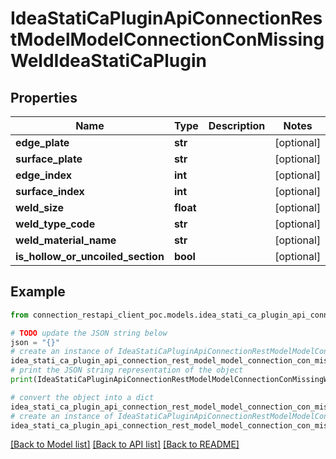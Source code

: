 # IdeaStatiCaPluginApiConnectionRestModelModelConnectionConMissingWeldIdeaStatiCaPlugin


## Properties

Name | Type | Description | Notes
------------ | ------------- | ------------- | -------------
**edge_plate** | **str** |  | [optional] 
**surface_plate** | **str** |  | [optional] 
**edge_index** | **int** |  | [optional] 
**surface_index** | **int** |  | [optional] 
**weld_size** | **float** |  | [optional] 
**weld_type_code** | **str** |  | [optional] 
**weld_material_name** | **str** |  | [optional] 
**is_hollow_or_uncoiled_section** | **bool** |  | [optional] 

## Example

```python
from connection_restapi_client_poc.models.idea_stati_ca_plugin_api_connection_rest_model_model_connection_con_missing_weld_idea_stati_ca_plugin import IdeaStatiCaPluginApiConnectionRestModelModelConnectionConMissingWeldIdeaStatiCaPlugin

# TODO update the JSON string below
json = "{}"
# create an instance of IdeaStatiCaPluginApiConnectionRestModelModelConnectionConMissingWeldIdeaStatiCaPlugin from a JSON string
idea_stati_ca_plugin_api_connection_rest_model_model_connection_con_missing_weld_idea_stati_ca_plugin_instance = IdeaStatiCaPluginApiConnectionRestModelModelConnectionConMissingWeldIdeaStatiCaPlugin.from_json(json)
# print the JSON string representation of the object
print(IdeaStatiCaPluginApiConnectionRestModelModelConnectionConMissingWeldIdeaStatiCaPlugin.to_json())

# convert the object into a dict
idea_stati_ca_plugin_api_connection_rest_model_model_connection_con_missing_weld_idea_stati_ca_plugin_dict = idea_stati_ca_plugin_api_connection_rest_model_model_connection_con_missing_weld_idea_stati_ca_plugin_instance.to_dict()
# create an instance of IdeaStatiCaPluginApiConnectionRestModelModelConnectionConMissingWeldIdeaStatiCaPlugin from a dict
idea_stati_ca_plugin_api_connection_rest_model_model_connection_con_missing_weld_idea_stati_ca_plugin_from_dict = IdeaStatiCaPluginApiConnectionRestModelModelConnectionConMissingWeldIdeaStatiCaPlugin.from_dict(idea_stati_ca_plugin_api_connection_rest_model_model_connection_con_missing_weld_idea_stati_ca_plugin_dict)
```
[[Back to Model list]](../README.md#documentation-for-models) [[Back to API list]](../README.md#documentation-for-api-endpoints) [[Back to README]](../README.md)


